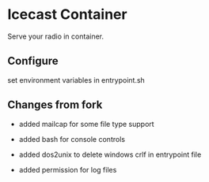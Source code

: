 # Icecast Container

Serve your radio in container.

## Configure

set environment variables in entrypoint.sh

## Changes from fork

- added mailcap
for some file type support

- added bash
for console controls

- added dos2unix
to delete windows crlf in entrypoint file

- added permission
for log files
